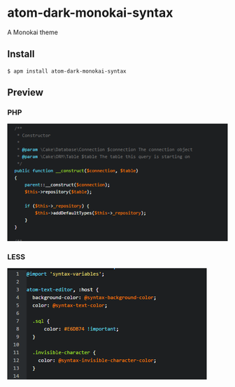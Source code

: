 # atom-dark-monokai-syntax
A Monokai theme 

## Install

```
$ apm install atom-dark-monokai-syntax
```

## Preview

### PHP

![](https://raw.githubusercontent.com/leosilvano/atom-dark-monokai-syntax/master/img/php.png)

### LESS

![](https://raw.githubusercontent.com/leosilvano/atom-dark-monokai-syntax/master/img/less.png)
